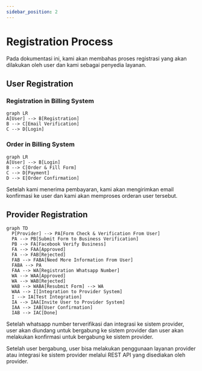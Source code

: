 ```yaml
---
sidebar_position: 2
---
```


# Registration Process

Pada dokumentasi ini, kami akan membahas proses registrasi yang akan dilakukan oleh user dan kami sebagai penyedia layanan.

## User Registration

### Registration in Billing System

```mermaid
graph LR
A[User] --> B[Registration]
B --> C[Email Verification]
C --> D[Login]
```

### Order in Billing System

```mermaid
graph LR
A[User] --> B[Login]
B --> C[Order & Fill Form]
C --> D[Payment]
D --> E[Order Confirmation]
```

Setelah kami menerima pembayaran, kami akan mengirimkan email konfirmasi ke user dan kami akan memproses orderan user tersebut.

## Provider Registration


```mermaid
graph TD
  P[Provider] --> PA[Form Check & Verification From User]
  PA --> PB[Submit Form to Business Verification]
  PB --> FA[Facebook Verify Business]
  FA --> FAA[Approved]
  FA --> FAB[Rejected]
  FAB --> FABA[Need More Information From User]
  FABA --> PA
  FAA --> WA[Registration Whatsapp Number]
  WA --> WAA[Approved]
  WA --> WAB[Rejected]
  WAB --> WABA[Resubmit Form] --> WA
  WAA --> I[Integration to Provider System]
  I --> IA[Test Integration]
  IA --> IAA[Invite User to Provider System]
  IAA --> IAB[User Confirmation]
  IAB --> IAC[Done]
```

Setelah whatsapp number terverifikasi dan integrasi ke sistem provider, user akan diundang untuk bergabung ke sistem provider dan user akan melakukan konfirmasi untuk bergabung ke sistem provider.

Setelah user bergabung, user bisa melakukan penggunaan layanan provider atau integrasi ke sistem provider melalui REST API yang disediakan oleh provider.